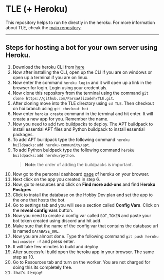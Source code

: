 # TLE (+ Heroku)

This repository helps to run tle directly in the heroku. For more information about TLE, cheak the [main repository](https://github.com/cheran-senthil/TLE).

---

## Steps for hosting a bot for your own server using Heroku.

1. Download the heroku CLI from [here](https://devcenter.heroku.com/articles/heroku-cli)
2. Now after installing the CLI, open up the CLI if you are on windows or open up a terminal if you are on linux.
3. Now enter the command `heroku login` and it will open up a link in the browser for login. Login using your credentials.
4. Now clone this repository from the terminal using the command `git clone https://github.com/ParsaAlizadeh/TLE.git`.
5. After cloning move into the TLE directory using `cd TLE`. Then checkout on hoi branch using `git checkout hoi`
6. Now enter `heroku create` command in the terminal and hit enter. It will create a new app for you. Remember the name.
7. Now you need to add two buildpacks to deploy. The APT buildpack to install essential APT files and Python buildpack to install essential packages.
8. To add APT buildpack type the following command `heroku buildpacks:add heroku-community/apt`.
9. To add Python buldpack type the following command `heroku buildpacks:add heroku/python`.
    > **Note**: the order of adding the buildpacks is important.
10. Now go to the personal dashboard [page](https://dashboard.heroku.com/apps) of heroku on your browser.
11. Next click on the app you created in step 6.
12. Now, go to resources and click on **Find more add-ons** and find **Heroku Postgres**. 
13. Click to install the database on the Hobby Dev plan and set the app to the one that hosts the bot.
14. Go to settings tab and you will see a section called **Config Vars**. Click on the **reveal config vars** button.
15. Now you need to create a config var called `BOT_TOKEN` and paste your bot token created using discord and hit add.
16. Make sure that the name of the config var that contains the database url is named `DATABASE_URL`.  
17. Now you are almost done. Type the following command `git push heroku hoi:master -f` and press enter.
18. It will take few minutes to build and deploy
19. After successful build open the heroku app in your browser. The same step as 10.
20. Go to Resources tab and turn on the worker. You are not charged for doing this its completely free.
21. That's it Enjoy!
